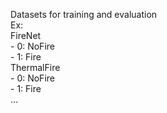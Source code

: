 Datasets for training and evaluation\
Ex: \
    FireNet\
    - 0: NoFire\
    - 1: Fire\
    ThermalFire\
    - 0: NoFire\
    - 1: Fire\
    ...
